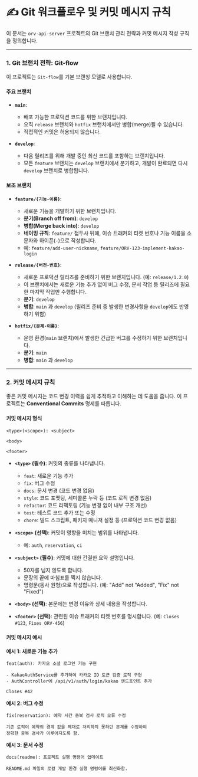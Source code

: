 # ✍️ Git 워크플로우 및 커밋 메시지 규칙

이 문서는 `orv-api-server` 프로젝트의 Git 브랜치 관리 전략과 커밋 메시지 작성 규칙을 정의합니다.

---

### 1. Git 브랜치 전략: Git-flow

이 프로젝트는 `Git-flow`를 기본 브랜칭 모델로 사용합니다.

#### **주요 브랜치**

-   **`main`**:
    -   배포 가능한 프로덕션 코드를 위한 브랜치입니다.
    -   오직 `release` 브랜치와 `hotfix` 브랜치에서만 병합(merge)될 수 있습니다.
    -   직접적인 커밋은 허용되지 않습니다.

-   **`develop`**:
    -   다음 릴리즈를 위해 개발 중인 최신 코드를 포함하는 브랜치입니다.
    -   모든 `feature` 브랜치는 `develop` 브랜치에서 분기하고, 개발이 완료되면 다시 `develop` 브랜치로 병합됩니다.

#### **보조 브랜치**

-   **`feature/{기능-이름}`**:
    -   새로운 기능을 개발하기 위한 브랜치입니다.
    -   **분기(Branch off from)**: `develop`
    -   **병합(Merge back into)**: `develop`
    -   **네이밍 규칙**: `feature/` 접두사 뒤에, 이슈 트래커의 티켓 번호나 기능 이름을 소문자와 하이픈(`-`)으로 작성합니다.
    -   예: `feature/add-user-nickname`, `feature/ORV-123-implement-kakao-login`

-   **`release/{버전-번호}`**:
    -   새로운 프로덕션 릴리즈를 준비하기 위한 브랜치입니다. (예: `release/1.2.0`)
    -   이 브랜치에서는 새로운 기능 추가 없이 버그 수정, 문서 작업 등 릴리즈에 필요한 마지막 작업만 수행합니다.
    -   **분기**: `develop`
    -   **병합**: `main` 과 `develop` (릴리즈 준비 중 발생한 변경사항을 `develop`에도 반영하기 위함)

-   **`hotfix/{문제-이름}`**:
    -   운영 환경(`main` 브랜치)에서 발생한 긴급한 버그를 수정하기 위한 브랜치입니다.
    -   **분기**: `main`
    -   **병합**: `main` 과 `develop`

---

### 2. 커밋 메시지 규칙

좋은 커밋 메시지는 코드 변경 이력을 쉽게 추적하고 이해하는 데 도움을 줍니다. 이 프로젝트는 **Conventional Commits** 명세를 따릅니다.

#### **커밋 메시지 형식**

```
<type>(<scope>): <subject>

<body>

<footer>
```

-   **`<type>` (필수)**: 커밋의 종류를 나타냅니다.
    -   `feat`: 새로운 기능 추가
    -   `fix`: 버그 수정
    -   `docs`: 문서 변경 (코드 변경 없음)
    -   `style`: 코드 포맷팅, 세미콜론 누락 등 (코드 로직 변경 없음)
    -   `refactor`: 코드 리팩토링 (기능 변경 없이 내부 구조 개선)
    -   `test`: 테스트 코드 추가 또는 수정
    -   `chore`: 빌드 스크립트, 패키지 매니저 설정 등 (프로덕션 코드 변경 없음)

-   **`<scope>` (선택)**: 커밋이 영향을 미치는 범위를 나타냅니다.
    -   예: `auth`, `reservation`, `ci`

-   **`<subject>` (필수)**: 커밋에 대한 간결한 요약 설명입니다.
    -   50자를 넘지 않도록 합니다.
    -   문장의 끝에 마침표를 찍지 않습니다.
    -   명령문(동사 원형)으로 작성합니다. (예: "Add" not "Added", "Fix" not "Fixed")

-   **`<body>` (선택)**: 본문에는 변경 이유와 상세 내용을 작성합니다.

-   **`<footer>` (선택)**: 관련된 이슈 트래커의 티켓 번호를 명시합니다. (예: `Closes #123`, `Fixes ORV-456`)

#### **커밋 메시지 예시**

**예시 1: 새로운 기능 추가**
```
feat(auth): 카카오 소셜 로그인 기능 구현

- KakaoAuthService를 추가하여 카카오 ID 토큰 검증 로직 구현
- AuthController에 /api/v1/auth/login/kakao 엔드포인트 추가

Closes #42
```

**예시 2: 버그 수정**
```
fix(reservation): 예약 시간 중복 검사 로직 오류 수정

기존 로직이 예약의 경계 값을 제대로 처리하지 못하던 문제를 수정하여
정확한 중복 검사가 이루어지도록 함.
```

**예시 3: 문서 수정**
```
docs(readme): 프로젝트 실행 명령어 업데이트

README.md 파일의 로컬 개발 환경 실행 명령어를 최신화함.
